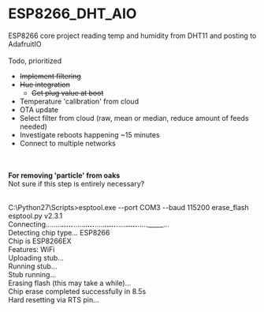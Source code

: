 # ESP8266_DHT_AIO
ESP8266 core project reading temp and humidity from DHT11 and posting to AdafruitIO<br><br>
Todo, prioritized<br>

 * ~~Implement filtering~~
 * ~~Hue integration~~
   * ~~Get plug value at boot~~
 * Temperature 'calibration' from cloud
 * OTA update
 * Select filter from cloud (raw, mean or median, reduce amount of feeds needed)
 * Investigate reboots happening ~15 minutes
 * Connect to multiple networks

<br>
<br>
<b>For removing 'particle' from oaks</b><br>Not sure if this step is entirely necessary?<br><br>

C:\Python27\Scripts>esptool.exe --port COM3 --baud 115200 erase_flash<br>
esptool.py v2.3.1<br>
Connecting........_____....._____....._____....._____....._____....._____....._____....._____....._____...<br>
Detecting chip type... ESP8266<br>
Chip is ESP8266EX<br>
Features: WiFi<br>
Uploading stub...<br>
Running stub...<br>
Stub running...<br>
Erasing flash (this may take a while)...<br>
Chip erase completed successfully in 8.5s<br>
Hard resetting via RTS pin...<br>
